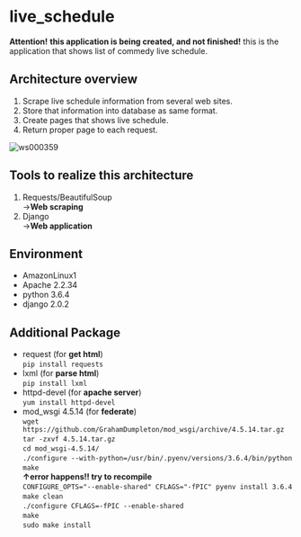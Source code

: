 # live_schedule
**Attention!**
**this application is being created, and not finished!**
this is the application that shows list of commedy live schedule.

##  Architecture overview
1. Scrape live schedule information from several web sites.
2. Store that information into database as same format.
3. Create pages that shows live schedule.
4. Return proper page to each request.

![ws000359](https://user-images.githubusercontent.com/35652396/35775753-3c472f82-09d2-11e8-87fb-abc49b99c69a.JPG)

##  Tools to realize this architecture
1. Requests/BeautifulSoup  
    →**Web scraping**
2. Django  
    →**Web application**

## Environment
* AmazonLinux1
* Apache  2.2.34
* python  3.6.4
* django  2.0.2

## Additional Package
* request  (for **get html**)  
`pip install requests`  
* lxml  (for **parse html**)  
`pip install lxml`  
* httpd-devel  (for **apache server**)  
`yum install httpd-devel`
* mod_wsgi 4.5.14  (for **federate**)  
`wget https://github.com/GrahamDumpleton/mod_wsgi/archive/4.5.14.tar.gz`  
`tar -zxvf 4.5.14.tar.gz`  
`cd mod_wsgi-4.5.14/`  
`./configure --with-python=/usr/bin/.pyenv/versions/3.6.4/bin/python`  
`make`  
**↑error happens!! try to recompile**    
`CONFIGURE_OPTS="--enable-shared" CFLAGS="-fPIC" pyenv install 3.6.4`  
`make clean`  
`./configure CFLAGS=-fPIC --enable-shared`  
`make`  
`sudo make install`  
